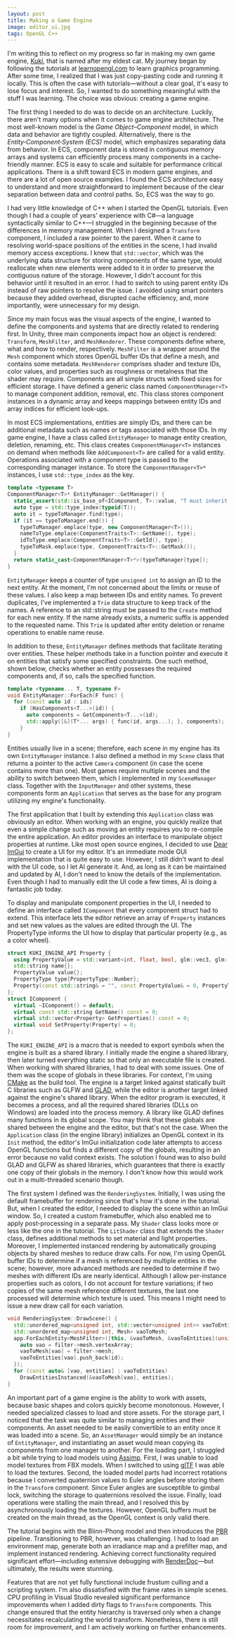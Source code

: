 ```yaml
---
layout: post
title: Making a Game Engine
image: editor_ui.jpg
tags: OpenGL C++
---
```


I'm writing this to reflect on my progress so far in making my own game engine, [Kuki](https://github.com/msagca/kuki), that is named after my eldest cat. My journey began by following the tutorials at [learnopengl.com](https://learnopengl.com) to learn graphics programming. After some time, I realized that I was just copy-pasting code and running it locally. This is often the case with tutorials—without a clear goal, it's easy to lose focus and interest. So, I wanted to do something meaningful with the stuff I was learning. The choice was obvious: creating a game engine.

The first thing I needed to do was to decide on an architecture. Luckily, there aren't many options when it comes to game engine architecture. The most well-known model is the _Game Object–Component_ model, in which data and behavior are tightly coupled. Alternatively, there is the _Entity‑Component‑System (ECS)_ model, which emphasizes separating data from behavior. In ECS, component data is stored in contiguous memory arrays and systems can efficiently process many components in a cache-friendly manner. ECS is easy to scale and suitable for performance critical applications. There is a shift toward ECS in modern game engines, and there are a lot of open source examples. I found the ECS architecture easy to understand and more straightforward to implement because of the clear separation between data and control paths. So, ECS was the way to go.

I had very little knowledge of C++ when I started the OpenGL tutorials. Even though I had a couple of years' experience with C#—a language syntactically similar to C++—I struggled in the beginning because of the differences in memory management. When I designed a `Transform` component, I included a raw pointer to the parent. When it came to resolving world-space positions of the entities in the scene, I had invalid memory access exceptions. I knew that `std::vector`, which was the underlying data structure for storing components of the same type, would reallocate when new elements were added to it in order to preserve the contiguous nature of the storage. However, I didn't account for this behavior until it resulted in an error. I had to switch to using parent entity IDs instead of raw pointers to resolve the issue. I avoided using smart pointers because they added overhead, disrupted cache efficiency, and, more importantly, were unnecessary for my design.

Since my main focus was the visual aspects of the engine, I wanted to define the components and systems that are directly related to rendering first. In Unity, three main components impact how an object is rendered: `Transform`, `MeshFilter`, and `MeshRenderer`. These components define where, what and how to render, respectively. `MeshFilter` is a wrapper around the `Mesh` component which stores OpenGL buffer IDs that define a mesh, and contains some metadata. `MeshRenderer` comprises shader and texture IDs, color values, and properties such as roughness or metalness that the shader may require. Components are all simple structs with fixed sizes for efficient storage. I have defined a generic class named `ComponentManager<T>` to manage component addition, removal, etc. This class stores component instances in a dynamic array and keeps mappings between entity IDs and array indices for efficient look-ups.

In most ECS implementations, entities are simply IDs, and there can be additional metadata such as names or tags associated with those IDs. In my game engine, I have a class called `EntityManager` to manage entity creation, deletion, renaming, etc. This class creates `ComponentManager<T>` instances on demand when methods like `AddComponent<T>` are called for a valid entity. Operations associated with a component type is passed to the corresponding manager instance. To store the `ComponentManager<T>*` instances, I use `std::type_index` as the key.

```cpp
template <typename T>
ComponentManager<T>* EntityManager::GetManager() {
  static_assert(std::is_base_of<IComponent, T>::value, "T must inherit from IComponent.");
  auto type = std::type_index(typeid(T));
  auto it = typeToManager.find(type);
  if (it == typeToManager.end()) {
    typeToManager.emplace(type, new ComponentManager<T>());
    nameToType.emplace(ComponentTraits<T>::GetName(), type);
    idToType.emplace(ComponentTraits<T>::GetId(), type);
    typeToMask.emplace(type, ComponentTraits<T>::GetMask());
  }
  return static_cast<ComponentManager<T>*>(typeToManager[type]);
}
```

`EntityManager` keeps a counter of type `unsigned int` to assign an ID to the next entity. At the moment, I'm not concerned about the limits or reuse of these values. I also keep a map between IDs and entity names. To prevent duplicates, I've implemented a `Trie` data structure to keep track of the names. A reference to an std::string must be passed to the `Create` method for each new entity. If the name already exists, a numeric suffix is appended to the requested name. This `Trie` is updated after entity deletion or rename operations to enable name reuse.

In addition to these, `EntityManager` defines methods that facilitate iterating over entities. These helper methods take in a function pointer and execute it on entities that satisfy some specified constraints. One such method, shown below, checks whether an entity possesses the required components and, if so, calls the specified function.

```cpp
template <typename... T, typename F>
void EntityManager::ForEach(F func) {
  for (const auto id : ids)
    if (HasComponents<T...>(id)) {
      auto components = GetComponents<T...>(id);
      std::apply([&](T*... args) { func(id, args...); }, components);
    }
}
```

Entities usually live in a scene; therefore, each scene in my engine has its own `EntityManager` instance. I also defined a method in my `Scene` class that returns a pointer to the active `Camera` component (in case the scene contains more than one). Most games require multiple scenes and the ability to switch between them, which I implemented in my `SceneManager` class. Together with the `InputManager` and other systems, these components form an `Application` that serves as the base for any program utilizing my engine's functionality.

The first application that I built by extending this `Application` class was obviously an editor. When working with an engine, you quickly realize that even a simple change such as moving an entity requires you to re-compile the entire application. An editor provides an interface to manipulate object properties at runtime. Like most open source engines, I decided to use [Dear ImGui](https://www.dearimgui.com) to create a UI for my editor. It's an immediate mode GUI implementation that is quite easy to use. However, I still didn't want to deal with the UI code, so I let AI generate it. And, as long as it can be maintained and updated by AI, I don't need to know the details of the implementation. Even though I had to manually edit the UI code a few times, AI is doing a fantastic job today.

To display and manipulate component properties in the UI, I needed to define an interface called `IComponent` that every component struct had to extend. This interface lets the editor retrieve an array of `Property` instances and set new values as the values are edited through the UI. The PropertyType informs the UI how to display that particular property (e.g., as a color wheel).

```cpp
struct KUKI_ENGINE_API Property {
  using PropertyValue = std::variant<int, float, bool, glm::vec3, glm::vec4...>; // some types are omitted
  std::string name{};
  PropertyValue value{};
  PropertyType type{PropertyType::Number};
  Property(const std::string& = "", const PropertyValue& = 0, PropertyType = PropertyType::Number);
};
struct IComponent {
  virtual ~IComponent() = default;
  virtual const std::string GetName() const = 0;
  virtual std::vector<Property> GetProperties() const = 0;
  virtual void SetProperty(Property) = 0;
};
```

The `KUKI_ENGINE_API` is a macro that is needed to export symbols when the engine is built as a shared library. I initially made the engine a shared library, then later turned everything static so that only an executable file is created. When working with shared libraries, I had to deal with some issues. One of them was the scope of globals in these libraries. For context, I'm using [CMake](https://cmake.org) as the build tool. The engine is a target linked against statically built C libraries such as GLFW and [GLAD](https://gen.glad.sh), while the editor is another target linked against the engine's shared library. When the editor program is executed, it becomes a process, and all the required shared libraries (DLLs on Windows) are loaded into the process memory. A library like GLAD defines many functions in its global scope. You may think that these globals are shared between the engine and the editor, but that's not the case. When the `Application` class (in the engine library) initializes an OpenGL context in its `Init` method, the editor's ImGui initialization code later attempts to access OpenGL functions but finds a different copy of the globals, resulting in an error because no valid context exists. The solution I found was to also build GLAD and GLFW as shared libraries, which guarantees that there is exactly one copy of their globals in the memory. I don't know how this would work out in a multi-threaded scenario though.

The first system I defined was the `RenderingSystem`. Initially, I was using the default framebuffer for rendering since that's how it's done in the tutorial. But, when I created the editor, I needed to display the scene within an ImGui window. So, I created a custom framebuffer, which also enabled me to apply post-processing in a separate pass. My `Shader` class looks more or less like the one in the tutorial. The `LitShader` class that extends the `Shader` class, defines additional methods to set material and light properties. Moreover, I implemented instanced rendering by automatically grouping objects by shared meshes to reduce draw calls. For now, I'm using OpenGL buffer IDs to determine if a mesh is referenced by multiple entities in the scene; however, more advanced methods are needed to determine if two meshes with different IDs are nearly identical. Although I allow per-instance properties such as colors, I do not account for texture variations; if two copies of the same mesh reference different textures, the last one processed will determine which texture is used. This means I might need to issue a new draw call for each variation.

```cpp
void RenderingSystem::DrawScene() {
  std::unordered_map<unsigned int, std::vector<unsigned int>> vaoToEntities;
  std::unordered_map<unsigned int, Mesh> vaoToMesh;
  app.ForEachEntity<MeshFilter>([this, &vaoToMesh, &vaoToEntities](unsigned int id, MeshFilter* filter) {
    auto vao = filter->mesh.vertexArray;
    vaoToMesh[vao] = filter->mesh;
    vaoToEntities[vao].push_back(id);
  });
  for (const auto& [vao, entities] : vaoToEntities)
    DrawEntitiesInstanced(&vaoToMesh[vao], entities);
}
```

An important part of a game engine is the ability to work with assets, because basic shapes and colors quickly become monotonous. However, I needed specialized classes to load and store assets. For the storage part, I noticed that the task was quite similar to managing entities and their components. An asset needed to be easily convertible to an entity once it was loaded into a scene. So, an `AssetManager` would simply be an instance of `EntityManager`, and instantiating an asset would mean copying its components from one manager to another. For the loading part, I struggled a bit while trying to load models using [Assimp](https://assimp.org). First, I was unable to load model textures from FBX models. When I switched to using [glTF](https://www.khronos.org/gltf) I was able to load the textures. Second, the loaded model parts had incorrect rotations because I converted quaternion values to Euler angles before storing them in the `Transform` component. Since Euler angles are susceptible to gimbal lock, switching the storage to quaternions resolved the issue. Finally, load operations were stalling the main thread, and I resolved this by asynchronously loading the textures. However, OpenGL buffers must be created on the main thread, as the OpenGL context is only valid there.

The tutorial begins with the Blinn-Phong model and then introduces the [PBR](https://learnopengl.com/PBR/Theor) pipeline. Transitioning to PBR, however, was challenging. I had to load an environment map, generate both an irradiance map and a prefilter map, and implement instanced rendering. Achieving correct functionality required significant effort—including extensive debugging with [RenderDoc](https://renderdoc.org)—but ultimately, the results were stunning.

Features that are not yet fully functional include frustum culling and a scripting system. I'm also dissatisfied with the frame rates in simple scenes. CPU profiling in Visual Studio revealed significant performance improvements when I added dirty flags to `Transform` components. This change ensured that the entity hierarchy is traversed only when a change necessitates recalculating the world transform. Nonetheless, there is still room for improvement, and I am actively working on further enhancements.
